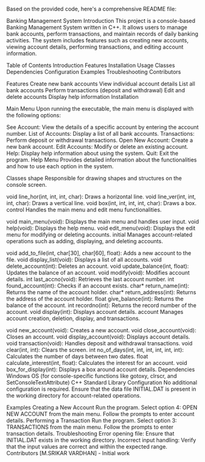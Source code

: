 
Based on the provided code, here's a comprehensive README file:

Banking Management System
Introduction
This project is a console-based Banking Management System written in C++. It allows users to manage bank accounts, perform transactions, and maintain records of daily banking activities. The system includes features such as creating new accounts, viewing account details, performing transactions, and editing account information.

Table of Contents
Introduction
Features
Installation
Usage
Classes
Dependencies
Configuration
Examples
Troubleshooting
Contributors


Features
Create new bank accounts
View individual account details
List all bank accounts
Perform transactions (deposit and withdrawal)
Edit and delete accounts
Display help information
Installation

Main Menu
Upon running the executable, the main menu is displayed with the following options:

See Account: View the details of a specific account by entering the account number.
List of Accounts: Display a list of all bank accounts.
Transactions: Perform deposit or withdrawal transactions.
Open New Account: Create a new bank account.
Edit Accounts: Modify or delete an existing account.
Help: Display help information about using the system.
Quit: Exit the program.
Help Menu
Provides detailed information about the functionalities and how to use each option in the system.

Classes
shape
Responsible for drawing shapes and structures on the console screen.

void line_hor(int, int, int, char): Draws a horizontal line.
void line_ver(int, int, int, char): Draws a vertical line.
void box(int, int, int, int, char): Draws a box.
control
Handles the main menu and edit menu functionalities.

void main_menu(void): Displays the main menu and handles user input.
void help(void): Displays the help menu.
void edit_menu(void): Displays the edit menu for modifying or deleting accounts.
initial
Manages account-related operations such as adding, displaying, and deleting accounts.

void add_to_file(int, char[30], char[60], float): Adds a new account to the file.
void display_list(void): Displays a list of all accounts.
void delete_account(int): Deletes an account.
void update_balance(int, float): Updates the balance of an account.
void modify(void): Modifies account details.
int last_accno(void): Retrieves the last account number.
int found_account(int): Checks if an account exists.
char* return_name(int): Returns the name of the account holder.
char* return_address(int): Returns the address of the account holder.
float give_balance(int): Returns the balance of the account.
int recordno(int): Returns the record number of the account.
void display(int): Displays account details.
account
Manages account creation, deletion, display, and transactions.

void new_account(void): Creates a new account.
void close_account(void): Closes an account.
void display_account(void): Displays account details.
void transaction(void): Handles deposit and withdrawal transactions.
void clear(int, int): Clears the screen.
int no_of_days(int, int, int, int, int, int): Calculates the number of days between two dates.
float calculate_interest(int, float): Calculates the interest for an account.
void box_for_display(int): Displays a box around account details.
Dependencies
Windows OS (for console-specific functions like gotoxy, clrscr, and SetConsoleTextAttribute)
C++ Standard Library
Configuration
No additional configuration is required. Ensure that the data file INITIAL.DAT is present in the working directory for account-related operations.

Examples
Creating a New Account
Run the program.
Select option 4: OPEN NEW ACCOUNT from the main menu.
Follow the prompts to enter account details.
Performing a Transaction
Run the program.
Select option 3: TRANSACTIONS from the main menu.
Follow the prompts to enter transaction details.
Troubleshooting
Error opening file: Ensure that INITIAL.DAT exists in the working directory.
Incorrect input handling: Verify that the input values are correct and within the expected range.
Contributors
[M.SRIKAR VARDHAN] - Initial work
